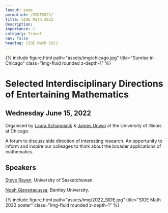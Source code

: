 ```yaml
---
layout: page
permalink: /SIDE2022/
title: SIDE Math 2022
description: 
importance: 1
category: Travel
nav: false
heading: SIDE Math 2022
---
```


 

<div class="row">
    <div class="col-sm mt-3 mt-md-0">
        {% include figure.html path="assets/img/chicago.jpg" title="Sunrise in Chicago" class="img-fluid rounded z-depth-1" %}
    </div>
</div>

 

<h1> Selected Interdisciplinary Directions of Entertaining Mathematics </h1>


<h2> Wednesday June 15, 2022 </h2>


Organised by <a href="lauraschaposnik.com">Laura Schaposnik</a> & <a href="https://jamesunwin.github.io/">James Unwin</a>
at the University of Illinois at Chicago.

 
A forum to discuss side direction of interesting research. An opportunity to inform and inspire our colleages to think about the broader applications of mathematics.

<h2> Speakers </h2>

<a href="https://researchers.usask.ca/steven-rayan/">Steve Rayan</a>, University of Saskatchewan.

<a href="https://www.noahgian.com/">Noah Giansiracussa</a>,  Bentley University.


<div class="row">
    <div class="col-sm mt-3 mt-md-0">
        {% include figure.html path="assets/img/2022_SIDE.jpg" title="SIDE Math 2022 poster" class="img-fluid rounded z-depth-1" %}
    </div>
</div>